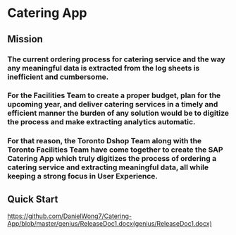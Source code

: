 # Catering App

## Mission
### The current ordering process for catering service and the way any meaningful data is extracted from the log sheets is inefficient and cumbersome. 
### For the Facilities Team to create a proper budget, plan for the upcoming year, and deliver catering services in a timely and efficient manner the burden of any solution would be to digitize the process and make extracting analytics automatic.
### For that reason, the Toronto Dshop Team along with the Toronto Facilities Team have come together to create the SAP Catering App which truly digitizes the process of ordering a catering service and extracting meaningful data, all while keeping a strong focus in User Experience.

## Quick Start
https://github.com/DanielWong7/Catering-App/blob/master/genius/ReleaseDoc1.docx(genius/ReleaseDoc1.docx)

